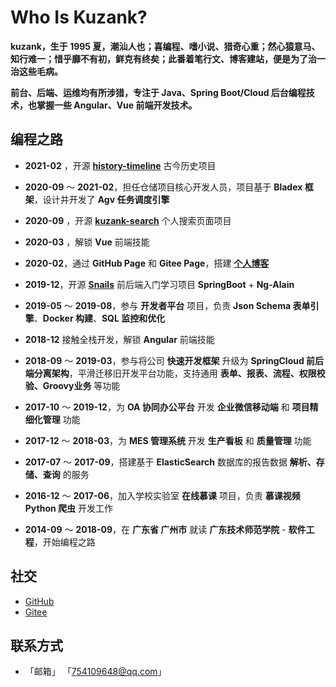 # Who Is Kuzank?

**kuzank，生于 1995 夏，潮汕人也；喜编程、嗜小说、猎奇心重；然心猿意马、知行难一；惜乎靡不有初，鲜克有终矣；此番着笔行文、博客建站，便是为了治一治这些毛病。**

**前台、后端、运维均有所涉猎，专注于 Java、Spring Boot/Cloud 后台编程技术，也掌握一些 Angular、Vue 前端开发技术。**


## 编程之路


* **2021-02** ，开源 [**history-timeline**](https://kuzank.com/history-timeline/) 古今历史项目

* **2020-09** ～ **2021-02**，担任仓储项目核心开发人员，项目基于 **Bladex 框架**，设计并开发了 **Agv 任务调度引擎**

* **2020-09** ，开源 [**kuzank-search**](https://kuzank.com/kuzank-search/) 个人搜索页面项目

* **2020-03** ，解锁 **Vue** 前端技能

* **2020-02**，通过 **GitHub Page** 和 **Gitee Page**，搭建 [**个人博客**](https://kuzank.com/)

* **2019-12**，开源 [**Snails**](https://github.com/kuzank/snails) 前后端入门学习项目 **SpringBoot** + **Ng-Alain** 

* **2019-05** ～ **2019-08**，参与 **开发者平台** 项目，负责 **Json Schema 表单引擎**、**Docker 构建**、**SQL 监控和优化** 

* **2018-12** 接触全栈开发，解锁 **Angular** 前端技能

* **2018-09** ～ **2019-03**，参与将公司 **快速开发框架** 升级为 **SpringCloud 前后端分离架构**，平滑迁移旧开发平台功能，支持通用 **表单、报表、流程、权限校验、Groovy业务** 等功能

* **2017-10** ～ **2019-12**，为 **OA 协同办公平台** 开发 **企业微信移动端** 和 **项目精细化管理** 功能

* **2017-12** ～ **2018-03**，为 **MES 管理系统** 开发 **生产看板** 和 **质量管理** 功能

* **2017-07** ～ **2017-09**，搭建基于 **ElasticSearch** 数据库的报告数据 **解析、存储、查询** 的服务

* **2016-12** ～ **2017-06**，加入学校实验室 **在线慕课** 项目，负责 **慕课视频 Python 爬虫** 开发工作

* **2014-09** ～ **2018-09**，在 **广东省 广州市** 就读 **广东技术师范学院** - **软件工程**，开始编程之路


## 社交

* [ GitHub ](https://github.com/kuzank)
* [ Gitee ](https://gitee.com/kuzank)


## 联系方式

* 「邮箱」 「754109648@qq.com」


